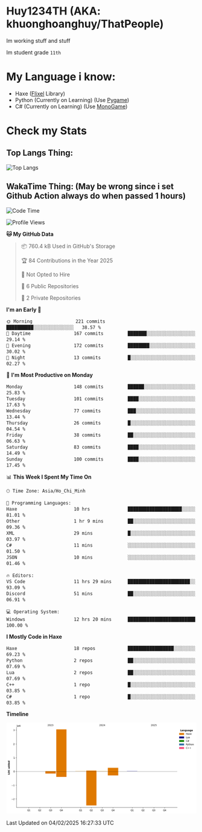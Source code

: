 # Huy1234TH (AKA: khuonghoanghuy/ThatPeople)
Im working stuff and stuff

Im student grade `11th`

# My Language i know:
- Haxe ([Flixel](http://haxeflixel.com/) Library)
- Python (Currently on Learning) (Use [Pygame](https://www.pygame.org/news))
- C# (Currently on Learning) (Use [MonoGame](https://monogame.net/))

# Check my Stats
## Top Langs Thing:
![Top Langs](https://github-readme-stats.vercel.app/api/top-langs/?username=khuonghoanghuy&hide_progress=false)

## WakaTime Thing: (May be wrong since i set Github Action always do when passed 1 hours)
<!--START_SECTION:waka-->
![Code Time](http://img.shields.io/badge/Code%20Time-14%20hrs%2031%20mins-blue)

![Profile Views](http://img.shields.io/badge/Profile%20Views-251-blue)

**🐱 My GitHub Data** 

> 📦 760.4 kB Used in GitHub's Storage 
 > 
> 🏆 84 Contributions in the Year 2025
 > 
> 🚫 Not Opted to Hire
 > 
> 📜 6 Public Repositories 
 > 
> 🔑 2 Private Repositories 
 > 
**I'm an Early 🐤** 

```text
🌞 Morning                221 commits         ██████████░░░░░░░░░░░░░░░   38.57 % 
🌆 Daytime                167 commits         ███████░░░░░░░░░░░░░░░░░░   29.14 % 
🌃 Evening                172 commits         ████████░░░░░░░░░░░░░░░░░   30.02 % 
🌙 Night                  13 commits          █░░░░░░░░░░░░░░░░░░░░░░░░   02.27 % 
```
📅 **I'm Most Productive on Monday** 

```text
Monday                   148 commits         ██████░░░░░░░░░░░░░░░░░░░   25.83 % 
Tuesday                  101 commits         ████░░░░░░░░░░░░░░░░░░░░░   17.63 % 
Wednesday                77 commits          ███░░░░░░░░░░░░░░░░░░░░░░   13.44 % 
Thursday                 26 commits          █░░░░░░░░░░░░░░░░░░░░░░░░   04.54 % 
Friday                   38 commits          ██░░░░░░░░░░░░░░░░░░░░░░░   06.63 % 
Saturday                 83 commits          ████░░░░░░░░░░░░░░░░░░░░░   14.49 % 
Sunday                   100 commits         ████░░░░░░░░░░░░░░░░░░░░░   17.45 % 
```


📊 **This Week I Spent My Time On** 

```text
🕑︎ Time Zone: Asia/Ho_Chi_Minh

💬 Programming Languages: 
Haxe                     10 hrs              ████████████████████░░░░░   81.01 % 
Other                    1 hr 9 mins         ██░░░░░░░░░░░░░░░░░░░░░░░   09.36 % 
XML                      29 mins             █░░░░░░░░░░░░░░░░░░░░░░░░   03.97 % 
C#                       11 mins             ░░░░░░░░░░░░░░░░░░░░░░░░░   01.50 % 
JSON                     10 mins             ░░░░░░░░░░░░░░░░░░░░░░░░░   01.46 % 

🔥 Editors: 
VS Code                  11 hrs 29 mins      ███████████████████████░░   93.09 % 
Discord                  51 mins             ██░░░░░░░░░░░░░░░░░░░░░░░   06.91 % 

💻 Operating System: 
Windows                  12 hrs 20 mins      █████████████████████████   100.00 % 
```

**I Mostly Code in Haxe** 

```text
Haxe                     18 repos            █████████████████░░░░░░░░   69.23 % 
Python                   2 repos             ██░░░░░░░░░░░░░░░░░░░░░░░   07.69 % 
Lua                      2 repos             ██░░░░░░░░░░░░░░░░░░░░░░░   07.69 % 
C++                      1 repo              █░░░░░░░░░░░░░░░░░░░░░░░░   03.85 % 
C#                       1 repo              █░░░░░░░░░░░░░░░░░░░░░░░░   03.85 % 
```



**Timeline**

![Lines of Code chart](https://raw.githubusercontent.com/khuonghoanghuy/khuonghoanghuy/main/assets/bar_graph.png)


 Last Updated on 04/02/2025 16:27:33 UTC
<!--END_SECTION:waka-->
